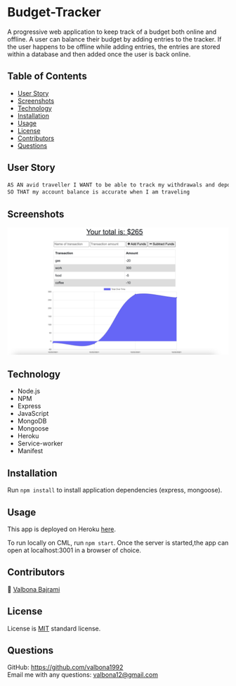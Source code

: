 # Budget-Tracker

A progressive web application to keep track of a budget both online and offline. A user can balance their budget by adding entries to the tracker. If the user happens to be offline while adding entries, the entries are stored within a database and then added once the user is back online.

## Table of Contents

- [User Story](#userstory)
- [Screenshots](#screenshots)
- [Technology](#technology)
- [Installation](#installation)
- [Usage](#usage)
- [License](#license)
- [Contributors](#contributors)
- [Questions](#questions)

## User Story

```md
AS AN avid traveller I WANT to be able to track my withdrawals and deposits with or without a data/internet connection
SO THAT my account balance is accurate when I am traveling
```

## Screenshots

<img src="public/icons/budgettracker.png" alt="screenshot"/>

## Technology

- Node.js
- NPM
- Express
- JavaScript
- MongoDB
- Mongoose
- Heroku
- Service-worker
- Manifest

## Installation

Run `npm install` to install application dependencies (express, mongoose).

## Usage

This app is deployed on Heroku [here](https://vb-workout-tracker.herokuapp.com/).

To run locally on CML, run `npm start`. Once the server is started,the app can open at localhost:3001 in a browser of choice.

## Contributors

:woman_with_headscarf: [Valbona Bajrami](https://github.com/valbona1992)

## License

License is [MIT](https://opensource.org/licenses/MIT) standard license.

## Questions

GitHub: https://github.com/valbona1992 <br/>
Email me with any questions: valbona12@gmail.com
